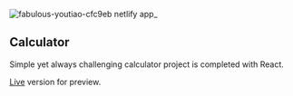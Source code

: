 ![fabulous-youtiao-cfc9eb netlify app_](https://user-images.githubusercontent.com/86876940/227375026-a69831b9-34bc-4db9-b4ce-107286dfb943.png)

## Calculator
Simple yet always challenging calculator project is completed with React.

[Live](https://fabulous-youtiao-cfc9eb.netlify.app/) version for preview.
